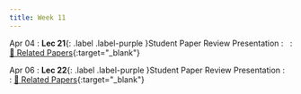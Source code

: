 ```yaml
---
title: Week 11
---
```


Apr 04
: **Lec 21**{: .label .label-purple }Student Paper Review Presentation
: &nbsp;
  : [📃 Related Papers](/CSCI5980-Spr23-DeepRob/papers/){:target="_blank"}
  <!-- : [Solution](#) -->

Apr 06
: **Lec 22**{: .label .label-purple }Student Paper Review Presentation
: &nbsp;
  : [📃 Related Papers](/CSCI5980-Spr23-DeepRob/papers/){:target="_blank"}
  
<!-- Mar 24
: **Dis 11**{: .label .label-blue }[Paper discussion: NeRFs](#)
 -->